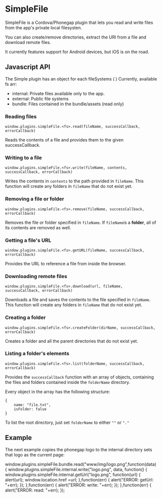 SimpleFile
==========

SimpleFile is a Cordova/Phonegap plugin that lets you read and write files from the app's private local filesysten.

You can also create/remove directories, extract the URI from a file and download remote files.

It currently features support for Android devices, but iOS is on the road. 

Javascript API
-----

The Simple plugin has an object for each fileSystems ( <fs> )
Currently, available fs arr:

- internal:  Private files available only to the app.
- external: Public file systems
- bundle: Files contained in the bundle/assets (read only)

### Reading files

	window.plugins.simpleFile.<fs>.read(fileName, successCallback, errorCallback)

Reads the contents of a file and provides them to the given successCallback.

### Writing to a file
   
	window.plugins.simpleFile.<fs>.write(fileName, contents, successCallback, errorCallback)

Writes the contents in ```contents``` to the path provided in ```fileName```. This function will create any folders in ```fileName``` that do not exist yet. 

### Removing a file or folder

	window.plugins.simpleFile.<fs>.remove(fileName, successCallback, errorCallback)

Removes the file or folder specified in ```fileName```. If ```fileName```is a **folder**, all of its contents are removed as well. 
   
### Getting a file's URL
      
	window.plugins.simpleFile.<fs>.getURL(fileName, successCallback, errorCallback)

Provides the URL to reference a file from inside the browser. 
     
### Downloading remote files

	window.plugins.simpleFile.<fs>.download(url, fileName, successCallback, errorCallback)

Downloads a file and saves the contents to the file specified in ```fileName```.
This function will create any folders in ```fileName``` that do not exist yet. 

### Creating a folder

	window.plugins.simpleFile.<fs>.createFolder(dirName, successCallback, errorCallback)

Creates a folder and all the parent directories that do not exist yet. 

### Listing a folder's elements

	window.plugins.simpleFile.<fs>.list(folderName, successCallback, errorCallback)

Provides the ```successCallback``` function with an array of objects, containing the files and folders contained inside the ```folderName``` directory.

Every object in the array has the following structure:

	{
		name: "file.txt",
		isFolder: false
	}

To list the root directory, just set ```folderName``` to either ```""``` or ```"."```

Example
---

The next example copies the phonegap logo to the internal directory sets that logo as the current page:

window.plugins.simpleFile.bundle.read("www/img/logo.png",function(data) {
 	window.plugins.simpleFile.internal.write("logo.png", data, function() {
 		window.plugins.simpleFile.internal.getUrl("logo.png", function(url) {
 			alert(url);
 			window.location.href =url;
 		},function(err) {
 			alert("ERROR: getUrl: "+err);
 		});
 	},function(err) {
 		alert("ERROR: write: "+err);
 	});
 },function(err) {
 	alert("ERROR: read: "+err);
 });



